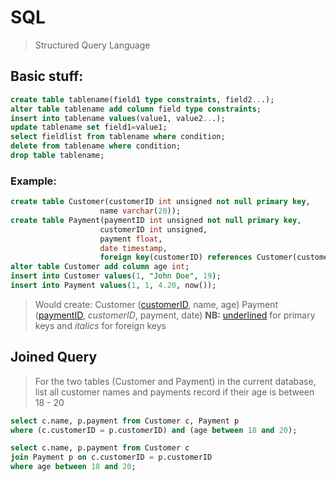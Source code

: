# SQL
> Structured Query Language


## Basic stuff:

```sql
create table tablename(field1 type constraints, field2...);
alter table tablename add column field type constraints;
insert into tablename values(value1, value2...);
update tablename set field1=value1;
select fieldlist from tablename where condition;
delete from tablename where condition;
drop table tablename;
```


### Example:

```sql
create table Customer(customerID int unsigned not null primary key,
                    name varchar(20));
create table Payment(paymentID int unsigned not null primary key,
                    customerID int unsigned,
                    payment float,
                    date timestamp,
                    foreign key(customerID) references Customer(customerID));
alter table Customer add column age int;
insert into Customer values(1, "John Doe", 19);
insert into Payment values(1, 1, 4.20, now());
```
> Would create:
> Customer ([customerID](http://no.com), name, age)
> Payment ([paymentID](http://no.com), *customerID*, payment, date)
> **NB:** [underlined](http://www.no.com) for primary keys and *italics* for foreign keys


## **Joined Query**
> For the two tables (Customer and Payment) in the current database, list all customer names and payments record if their age is between 18 - 20

```sql
select c.name, p.payment from Customer c, Payment p
where (c.customerID = p.customerID) and (age between 18 and 20);

select c.name, p.payment from Customer c
join Payment p on c.customerID = p.customerID
where age between 18 and 20;
```




